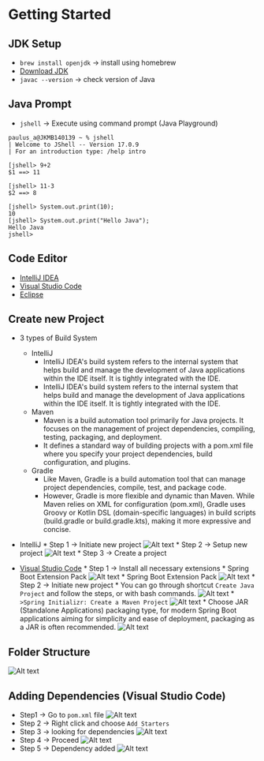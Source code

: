 # Getting Started
## JDK Setup

* `brew install openjdk` -> install using homebrew 
* [Download JDK](https://www.oracle.com/id/java/technologies/downloads/#jdk23-mac)
* `javac --version` -> check version of Java 

## Java Prompt

* `jshell` -> Execute using command prompt (Java Playground)
```
paulus_a@JKMB140139 ~ % jshell
| Welcome to JShell -- Version 17.0.9
| For an introduction type: /help intro

[jshell> 9+2
$1 ==> 11

[jshell> 11-3
$2 ==> 8

[jshell> System.out.print(10);
10
[jshell> System.out.print("Hello Java");
Hello Java
jshell>
```

## Code Editor

* [IntelliJ IDEA](https://www.jetbrains.com/idea/)
* [Visual Studio Code](https://code.visualstudio.com/)
* [Eclipse](https://www.eclipse.org/downloads/)

## Create new Project
* 3 types of Build System

    * IntelliJ
        * IntelliJ IDEA's build system refers to the internal system that helps build and manage the development of Java applications within the IDE itself. It is tightly integrated with the IDE.
        * IntelliJ IDEA's build system refers to the internal system that helps build and manage the development of Java applications within the IDE itself. It is tightly integrated with the IDE.
    * Maven
        * Maven is a build automation tool primarily for Java projects. It focuses on the management of project dependencies, compiling, testing, packaging, and deployment.
        * It defines a standard way of building projects with a pom.xml file where you specify your project dependencies, build configuration, and plugins.
    * Gradle
        * Like Maven, Gradle is a build automation tool that can manage project dependencies, compile, test, and package code.
        * However, Gradle is more flexible and dynamic than Maven. While Maven relies on XML for configuration (pom.xml), Gradle uses Groovy or Kotlin DSL (domain-specific languages) in build scripts (build.gradle or build.gradle.kts), making it more expressive and concise.

* IntelliJ 
      * Step 1 -> Initiate new project
        ![Alt text](images/intellij1.png)
      * Step 2 -> Setup new project
        ![Alt text](images/intellij2.png)
      * Step 3 -> Create a project
* [Visual Studio Code](https://code.visualstudio.com/docs/java/java-spring-boot#_prerequisites)
      * Step 1 -> Install all necessary extensions
        * Spring Boot Extension Pack
            ![Alt text](images/package1.png)
        * Spring Boot Extension Pack
            ![Alt text](images/package2.png)
      * Step 2 -> Initiate new project
        * You can go through shortcut `Create Java Project`  and follow the steps, or with bash commands.
            ![Alt text](images/vscode1.png)
        * `>Spring Initializr: Create a Maven Project`
            ![Alt text](images/vscode2.png)
        * Choose JAR (Standalone Applications) packaging type, for modern Spring Boot applications aiming for simplicity and ease of deployment, packaging as a JAR is often recommended.
            ![Alt text](images/vscode3.png)

## Folder Structure
![Alt text](images/structure.png)

## Adding Dependencies (Visual Studio Code)
* Step1 -> Go to `pom.xml` file
  ![Alt text](images/starter1.png)
* Step 2 -> Right click and choose `Add Starters`
* Step 3 -> looking for dependencies
  ![Alt text](images/starter2.png)
* Step 4 -> Proceed
  ![Alt text](images/starter3.png)
* Step 5 -> Dependency added
  ![Alt text](images/starter4.png)